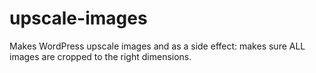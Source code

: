 upscale-images
==============

Makes WordPress upscale images and as a side effect: makes sure ALL images are cropped to the right dimensions.
